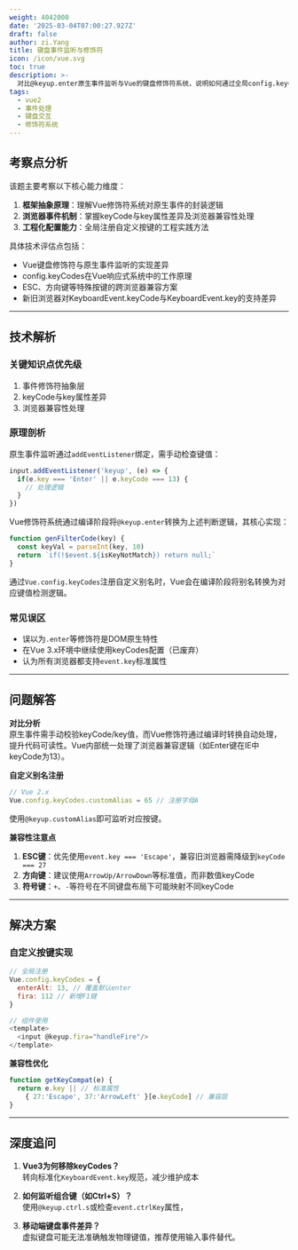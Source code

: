 ```yaml
---
weight: 4042000
date: '2025-03-04T07:00:27.927Z'
draft: false
author: zi.Yang
title: 键盘事件监听与修饰符
icon: /icon/vue.svg
toc: true
description: >-
  对比@keyup.enter原生事件监听与Vue的键盘修饰符系统，说明如何通过全局config.keyCodes注册自定义按键别名。哪些特殊按键系统（如ESC）需要特别注意浏览器兼容性？
tags:
  - vue2
  - 事件处理
  - 键盘交互
  - 修饰符系统
---
```


## 考察点分析

该题主要考察以下核心能力维度：

1. **框架抽象原理**：理解Vue修饰符系统对原生事件的封装逻辑
2. **浏览器事件机制**：掌握keyCode与key属性差异及浏览器兼容性处理
3. **工程化配置能力**：全局注册自定义按键的工程实践方法

具体技术评估点包括：

- Vue键盘修饰符与原生事件监听的实现差异
- config.keyCodes在Vue响应式系统中的工作原理
- ESC、方向键等特殊按键的跨浏览器兼容方案
- 新旧浏览器对KeyboardEvent.keyCode与KeyboardEvent.key的支持差异

---

## 技术解析

### 关键知识点优先级

1. 事件修饰符抽象层
2. keyCode与key属性差异
3. 浏览器兼容性处理

### 原理剖析

原生事件监听通过`addEventListener`绑定，需手动检查键值：

```javascript
input.addEventListener('keyup', (e) => {
  if(e.key === 'Enter' || e.keyCode === 13) {
    // 处理逻辑
  }
})
```

Vue修饰符系统通过编译阶段将`@keyup.enter`转换为上述判断逻辑，其核心实现：

```javascript
function genFilterCode(key) {
  const keyVal = parseInt(key, 10)
  return `if(!$event.${isKeyNotMatch}) return null;`
}
```

通过`Vue.config.keyCodes`注册自定义别名时，Vue会在编译阶段将别名转换为对应键值检测逻辑。

### 常见误区

- 误以为`.enter`等修饰符是DOM原生特性
- 在Vue 3.x环境中继续使用keyCodes配置（已废弃）
- 认为所有浏览器都支持`event.key`标准属性

---

## 问题解答

**对比分析**  
原生事件需手动校验keyCode/key值，而Vue修饰符通过编译时转换自动处理，提升代码可读性。Vue内部统一处理了浏览器兼容逻辑（如Enter键在IE中keyCode为13）。

**自定义别名注册**  

```javascript
// Vue 2.x
Vue.config.keyCodes.customAlias = 65 // 注册字母A
```

使用`@keyup.customAlias`即可监听对应按键。

**兼容性注意点**  

1. **ESC键**：优先使用`event.key === 'Escape'`，兼容旧浏览器需降级到`keyCode === 27`
2. **方向键**：建议使用`ArrowUp/ArrowDown`等标准值，而非数值keyCode
3. **符号键**：`+`、`-`等符号在不同键盘布局下可能映射不同keyCode

---

## 解决方案

### 自定义按键实现

```javascript
// 全局注册
Vue.config.keyCodes = {
  enterAlt: 13, // 覆盖默认enter
  fira: 112 // 新增F1键
}

// 组件使用
<template>
  <input @keyup.fira="handleFire"/>
</template>
```

**兼容性优化**  

```javascript
function getKeyCompat(e) {
  return e.key || // 标准属性
    { 27:'Escape', 37:'ArrowLeft' }[e.keyCode] // 兼容层
}
```

---

## 深度追问

1. **Vue3为何移除keyCodes？**  
   转向标准化`KeyboardEvent.key`规范，减少维护成本

2. **如何监听组合键（如Ctrl+S）？**  
   使用`@keyup.ctrl.s`或检查`event.ctrlKey`属性，

3. **移动端键盘事件差异？**  
   虚拟键盘可能无法准确触发物理键值，推荐使用输入事件替代。
